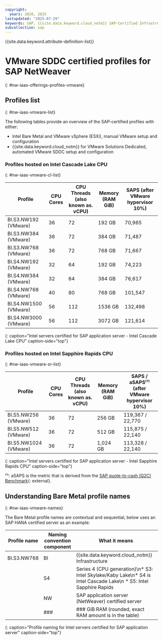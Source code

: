 ```yaml
---
copyright:
  years: 2020, 2025
lastupdated: "2025-07-29"
keywords: SAP, {{site.data.keyword.cloud_notm}} SAP-Certified Infrastructure, {{site.data.keyword.ibm_cloud_sap}}, SAP Workloads
subcollection: sap
---
```


{{site.data.keyword.attribute-definition-list}}


# VMware SDDC certified profiles for SAP NetWeaver
{: #nw-iaas-offerings-profiles-vmware}

## Profiles list
{: #nw-iaas-vmware-list}

The following tables provide an overview of the SAP-certified profiles with either:
- Intel Bare Metal and VMware vSphere (ESXi), manual VMware setup and configuration
- {{site.data.keyword.cloud_notm}} for VMware Solutions Dedicated, automated VMware SDDC setup and configuration


### Profiles hosted on Intel Cascade Lake CPU
{: #nw-iaas-vmware-cl-list}


| **Profile** | **CPU Cores** | **CPU Threads (also known as. vCPU)** | **Memory (RAM GiB)** | **SAPS  (after VMware hypervisor 10%)** |
| --- | --- | --- | --- | --- |
| BI.S3.NW192 (VMware) | 36 | 72 | 192 GB | 70,965 |
| BI.S3.NW384 (VMware) | 36 | 72 | 384 GB | 71,487 |
| BI.S3.NW768 (VMware) | 36 | 72 | 768 GB | 71,667 |
| BI.S4.NW192 (VMware) | 32 | 64 | 192 GB | 74,223 |
| BI.S4.NW384 (VMware) | 32 | 64 | 384 GB | 76,617 |
| BI.S4.NW768 (VMware) | 40 | 80 | 768 GB | 101,547 |
| BI.S4.NW1500 (VMware) | 56 | 112 | 1536 GB | 132,498 |
| BI.S4.NW3000 (VMware) | 56 | 112 | 3072 GB | 121,614 |
{: caption="Intel servers certified for SAP application server - Intel Cascade Lake CPU" caption-side="top"}

### Profiles hosted on Intel Sapphire Rapids CPU
{: #nw-iaas-vmware-sr-list}


| **Profile** | **CPU Cores** | **CPU Threads (also known as. vCPU)** | **Memory (RAM GiB)** | **SAPS / aSAPS⁽¹⁾  (after VMware hypervisor 10%)** |
| --- | --- | --- | --- | --- |
| BI.S5.NW256 (VMware) | 36 | 72 | 256 GB | 119,367 / 22,770 |
| BI.S5.NW512 (VMware) | 36 | 72 | 512 GB | 115,875 / 22,140 |
| BI.S5.NW1024 (VMware) | 36 | 72 | 1,024 GB | 113,328 / 22,140 |
{: caption="Intel servers certified for SAP application server - Intel Sapphire Rapids CPU" caption-side="top"}

⁽¹⁾: aSAPS is the metric that is derived from the [SAP quote-to-cash (Q2C) Benchmark](https://www.sap.com/about/benchmark/appbm/q2c.html){: external}.

## Understanding Bare Metal profile names
{: #nw-iaas-vmware-names}

The Bare Metal profile names are contextual and sequential, below uses an SAP HANA certified server as an example:

| Profile name | Naming convention component | What it means |
| --- | --- | --- |
| BI.S3.NW768 | BI | {{site.data.keyword.cloud_notm}} Infrastructure |
| | S4 | Series 4 (CPU generation)\n* S3: Intel Skylake/Kaby Lake\n* S4 is Intel Cascade Lake\n * S5: Intel Sapphire Rapids |
| | NW | SAP application server (NetWeaver) certified server |
| | ### | ### GiB RAM (rounded, exact RAM amount is in the table)|
{: caption="Profile naming for Intel servers certified for SAP application server" caption-side="top"}
